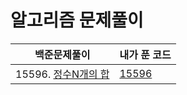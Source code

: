 # 알고리즘 문제풀이

| 백준문제풀이 | 내가 푼 코드 |
| ---------- | ---- |
| 15596. [정수N개의 합](https://www.acmicpc.net/problem/15596) | [15596](https://github.com/HanHyunDo/Algorithm/blob/master/baekjoon/15596.py) |

